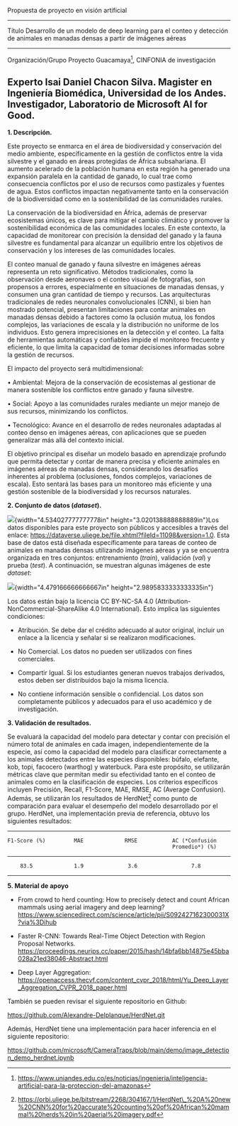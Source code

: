 Propuesta de proyecto en visión artificial

  ------------------------------------------------------------------------
  Título               Desarrollo de un modelo de deep learning para el
                       conteo y detección de animales en manadas densas a
                       partir de imágenes aéreas
  -------------------- ---------------------------------------------------
  Organización/Grupo   Proyecto Guacamaya[^1], CINFONIA
  de investigación     

  Experto              Isai Daniel Chacon Silva. Magister en Ingeniería
                       Biomédica, Universidad de los Andes. Investigador,
                       Laboratorio de Microsoft AI for Good.
  ------------------------------------------------------------------------

**1. Descripción.**

Este proyecto se enmarca en el área de biodiversidad y conservación del
medio ambiente, específicamente en la gestión de conflictos entre la
vida silvestre y el ganado en áreas protegidas de África subsahariana.
El aumento acelerado de la población humana en esta región ha generado
una expansión paralela en la cantidad de ganado, lo cual trae como
consecuencia conflictos por el uso de recursos como pastizales y fuentes
de agua. Estos conflictos impactan negativamente tanto en la
conservación de la biodiversidad como en la sostenibilidad de las
comunidades rurales.

La conservación de la biodiversidad en África, además de preservar
ecosistemas únicos, es clave para mitigar el cambio climático y promover
la sostenibilidad económica de las comunidades locales. En este
contexto, la capacidad de monitorear con precisión la densidad del
ganado y la fauna silvestre es fundamental para alcanzar un equilibrio
entre los objetivos de conservación y los intereses de las comunidades
locales.

El conteo manual de ganado y fauna silvestre en imágenes aéreas
representa un reto significativo. Métodos tradicionales, como la
observación desde aeronaves o el conteo visual de fotografías, son
propensos a errores, especialmente en situaciones de manadas densas, y
consumen una gran cantidad de tiempo y recursos. Las arquitecturas
tradicionales de redes neuronales convolucionales (CNN), si bien han
mostrado potencial, presentan limitaciones para contar animales en
manadas densas debido a factores como la oclusión mutua, los fondos
complejos, las variaciones de escala y la distribución no uniforme de
los individuos. Esto genera imprecisiones en la detección y el conteo.
La falta de herramientas automáticas y confiables impide el monitoreo
frecuente y eficiente, lo que limita la capacidad de tomar decisiones
informadas sobre la gestión de recursos.

El impacto del proyecto será multidimensional:

• Ambiental: Mejora de la conservación de ecosistemas al gestionar de
manera sostenible los conflictos entre ganado y fauna silvestre.

• Social: Apoyo a las comunidades rurales mediante un mejor manejo de
sus recursos, minimizando los conflictos.

• Tecnológico: Avance en el desarrollo de redes neuronales adaptadas al
conteo denso en imágenes aéreas, con aplicaciones que se pueden
generalizar más allá del contexto inicial.

El objetivo principal es diseñar un modelo basado en aprendizaje
profundo que permita detectar y contar de manera precisa y eficiente
animales en imágenes aéreas de manadas densas, considerando los desafíos
inherentes al problema (oclusiones, fondos complejos, variaciones de
escala). Esto sentará las bases para un monitoreo más eficiente y una
gestión sostenible de la biodiversidad y los recursos naturales.

**2. Conjunto de datos (*dataset*).**

![](media/image1.png){width="4.534027777777778in"
height="3.020138888888889in"}Los datos disponibles para este proyecto
son públicos y accesibles a través del enlace:
https://dataverse.uliege.be/file.xhtml?fileId=11098&version=1.0. Esta
base de datos está diseñada específicamente para tareas de conteo de
animales en manadas densas utilizando imágenes aéreas y ya se encuentra
organizada en tres conjuntos: entrenamiento (*train*), validación
(*val*) y prueba (*test*). A continuación, se muestran algunas imágenes
de este *dataset*:

![](media/image2.png){width="4.479166666666667in"
height="2.9895833333333335in"}

Los datos están bajo la licencia CC BY-NC-SA 4.0
(Attribution-NonCommercial-ShareAlike 4.0 International). Esto implica
las siguientes condiciones:

- Atribución. Se debe dar el crédito adecuado al autor original, incluir
  un enlace a la licencia y señalar si se realizaron modificaciones.

- No Comercial. Los datos no pueden ser utilizados con fines
  comerciales.

- Compartir Igual. Si los estudiantes generan nuevos trabajos derivados,
  estos deben ser distribuidos bajo la misma licencia.

- No contiene información sensible o confidencial. Los datos son
  completamente públicos y adecuados para el uso académico y de
  investigación.

**3. Validación de resultados.**

Se evaluará la capacidad del modelo para detectar y contar con precisión
el número total de animales en cada imagen, independientemente de la
especie, así como la capacidad del modelo para clasificar correctamente
a los animales detectados entre las especies disponibles: búfalo,
elefante, kob, topi, facocero (warthog) y waterbuck. Para este
propósito, se utilizarán métricas clave que permitan medir su
efectividad tanto en el conteo de animales como en la clasificación de
especies. Los criterios específicos incluyen Precisión, Recall,
F1-Score, MAE, RMSE, AC (Average Confusion). Además, se utilizarán los
resultados de HerdNet[^2] como punto de comparación para evaluar el
desempeño del modelo desarrollado por el grupo. HerdNet, una
implementación previa de referencia, obtuvo los siguientes resultados:

  -------------------------------------------------------------------------
    F1-Score (%)         MAE             RMSE           AC (*Confusión
                                                        Promedio*) (%)
  ---------------- ---------------- --------------- -----------------------
        83.5             1.9              3.6                 7.8

  -------------------------------------------------------------------------

**5. Material de apoyo**

- From crowd to herd counting: How to precisely detect and count African
  mammals using aerial imagery and deep learning?
  https://www.sciencedirect.com/science/article/pii/S092427162300031X?via%3Dihub

- Faster R-CNN: Towards Real-Time Object Detection with Region Proposal
  Networks.
  https://proceedings.neurips.cc/paper/2015/hash/14bfa6bb14875e45bba028a21ed38046-Abstract.html

- Deep Layer Aggregation:
  <https://openaccess.thecvf.com/content_cvpr_2018/html/Yu_Deep_Layer_Aggregation_CVPR_2018_paper.html>

También se pueden revisar el siguiente repositorio en Github:

https://github.com/Alexandre-Delplanque/HerdNet.git

Además, HerdNet tiene una implementación para hacer inferencia en el
siguiente repositorio:

https://github.com/microsoft/CameraTraps/blob/main/demo/image_detection_demo_herdnet.ipynb

[^1]: https://www.uniandes.edu.co/es/noticias/ingenieria/inteligencia-artificial-para-la-proteccion-del-amazonas

[^2]: https://orbi.uliege.be/bitstream/2268/304167/1/HerdNet\_%20A%20new%20CNN%20for%20accurate%20counting%20of%20African%20mammal%20herds%20in%20aerial%20imagery.pdf
